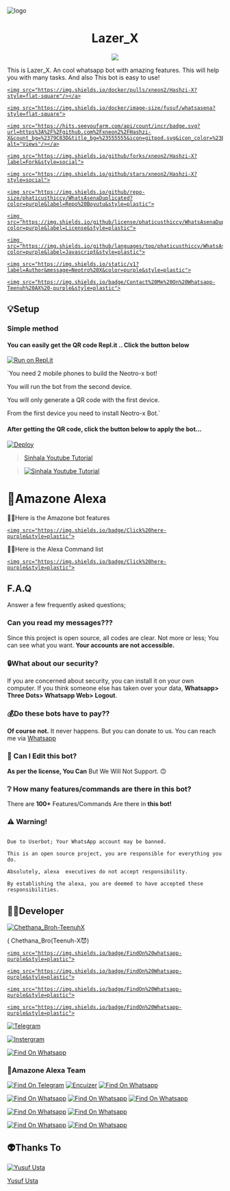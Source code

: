 ![logo](https://telegra.ph/file/f39250b4f94fd7be7a0b7.png)

<h1 align="center"><b> Lazer_X </b></h1>

</p>

<p align="center">

  <img src="https://readme-typing-svg.herokuapp.com/?lines=Sup!+This+is+Lazer_X&font=Fira%20Code&center=true&width=380&height=70">

</p>

</a>

This is Lazer_X. An cool whatsapp bot with amazing features. This will help you with many tasks. And also This bot is easy to use!

</p>

</a>

<p align="center">

  <a href="https://github.com/xneon2/Hashzi-X">

    <img src="https://img.shields.io/docker/pulls/xneon2/Hashzi-X?style=flat-square"/></a>

  </a>

  <a href="https://github.com/xneon2/Hashzi-X">

    <img src="https://img.shields.io/docker/image-size/fusuf/whatsasena?style=flat-square">

    

  </a>

</p>

<p align="center">

  <a href="https://github.com/xneon2/Hashzi-X">

    <img src="https://hits.seeyoufarm.com/api/count/incr/badge.svg?url=https%3A%2F%2Fgithub.com%2Fxneon2%2FHashzi-X&count_bg=%2379C83D&title_bg=%23555555&icon=gitpod.svg&icon_color=%23E7E7E7&title=Views&edge_flat=false" alt="Views"/></a>

  

  </a>

  <a href="https://github.com/xneon2/Hashzi-X/fork">

    <img src="https://img.shields.io/github/forks/xneon2/Hashzi-X?label=Fork&style=social">

    

  </a>

  <a href="https://github.com/xneon2/Hashzi-X/stargazers">

    <img src="https://img.shields.io/github/stars/xneon2/Hashzi-X?style=social">

  </a>

</p>

<p align="center">

  <a href="httsp://github.com/xneon2/Hashzi-X">

    <img src="https://img.shields.io/github/repo-size/phaticusthiccy/WhatsAsenaDuplicated?color=purple&label=Repo%20Boyutu&style=plastic">

  </a>

  <a href="https://github.com/phaticusthiccy/WhatsAsenaDuplicated/blob/master/LICENSE">

    <img src="https://img.shields.io/github/license/phaticusthiccy/WhatsAsenaDuplicated?color=purple&label=License&style=plastic">

  </a>

  <a href="https://github.com/phaticusthiccy/WhatsAsenaDuplicated">

    <img src="https://img.shields.io/github/languages/top/phaticusthiccy/WhatsAsenaDuplicated?color=purple&label=Javascript&style=plastic">

  </a>

  <a href="https://github.com/phaticusthiccy">

    <img src="https://img.shields.io/static/v1?label=Author&message=Neotro%20X&color=purple&style=plastic">

  </a>

  <a href="https://wa.me/94786598862">

    <img src="https://img.shields.io/badge/Contact%20Me%20On%20Whatsapp-Teenuh%20AX%20-purple&style=plastic">

  </a>

</p>

## 💡Setup 

### Simple method 

#### You can easily get the QR code Repl.it .. Click the button below

[![Run on Repl.it](https://repl.it/badge/github/quiec/whatsasena)](https://replit.com/@tenuh/Alexa?v=1)

`You need 2 mobile phones to build the Neotro-x  bot!

You will run the bot from the second device.

You will only generate a QR code with the first device.

From the first device you need to install Neotro-x  Bot.`

#### After getting the QR code, click the button below to apply the bot...

[![Deploy](https://www.herokucdn.com/deploy/button.svg)](https://heroku.com/deploy?template=https://github.com/xneon2/AMAZON-BETA)

> [Sinhala Youtube Tutorial](https://www.youtube.com/watch?v=mcEeIspWOpY&ab_channel=UC8yo_BwOJs9cLfYVHewPC6Q)

> [![Sinhala Youtube Tutorial](https://img.youtube.com/vi/mcEeIspWOpY/0.jpg)](https://www.youtube.com/watch?v=mcEeIspWOpY)

# 🚀Amazone Alexa

🦹‍♀️Here is the Amazone  bot features

<a href="https://gist.github.com/xneon2/ff9aa739e8c1399d05c79db1dab9ee4c">

    <img src="https://img.shields.io/badge/Click%20here-purple&style=plastic">

  

  </a>

🦹‍♀️Here is the Alexa  Command list

<a href="https://gist.github.com/xneon2/86f619bc49691abb73546819754e1b94">

    <img src="https://img.shields.io/badge/Click%20here-purple&style=plastic">

  </a>

## F.A.Q

Answer a few frequently asked questions;

### Can you read my messages???

Since this project is open source, all codes are clear. Not more or less; You can see what you want. **Your accounts are not accessible.**

### 🔒What about our security?

If you are concerned about security, you can install it on your own computer. If you think someone else has taken over your data, **Whatsapp> Three Dots> Whatsapp Web> Logout**.

### 💰Do these bots have to pay??

**Of course not.** It never happens. But you can donate to us. You can reach me via [Whatsapp](https://wa.me/94766598862) 

### 🔄 Can I Edit this bot?

**As per the license, You Can** But We Will Not Support. 🙃

### ❔ How many features/commands are there in this bot?

There are **100+** Features/Commands Are there in **this bot!**

### ⚠️ Warning! 

```

Due to Userbot; Your WhatsApp account may be banned.

This is an open source project, you are responsible for everything you do. 

Absolutely, alexa  executives do not accept responsibility.

By establishing the alexa, you are deemed to have accepted these responsibilities.

```

## 👨‍💻Developer

[![Chethana_Broh-TeenuhX](https://github.com/tenuh.png?size=100)](https://https://youtu.be/mcEeIspWOpY)

( Chethana_Bro(Teenuh-X😈)

<a href="https://Wa.me/+94766598862">

    <img src="https://img.shields.io/badge/FindOn%20whatsapp-purple&style=plastic">

  

  </a>

<a href="https://Wa.me/+14382551507">

    <img src="https://img.shields.io/badge/FindOn%20Whatsapp-purple&style=plastic">

  

  </a>

<a href="https://Wa.me/+17722181933">

    <img src="https://img.shields.io/badge/FindOn%20Whatsapp-purple&style=plastic">

  

  </a>

<a href="https://Wa.me/+17723534981">

    <img src="https://img.shields.io/badge/FindOn%20Whatsapp-purple&style=plastic">

  

  </a>

[![Telegram](https://img.shields.io/badge/FindOn-Telegram-green.svg)](https://t.me/@tharun_003)

[![Instergram](https://img.shields.io/badge/FindOn-Instergram-green.svg)](https://instergram.com/tharun_003)

[![Find On Whatsapp ](https://img.shields.io/badge/Findon-whatsapp-red.svg)](https://Wa.me/+94766598862)

### 🚀Amazone Alexa Team

[![Find On Telegram ](https://img.shields.io/badge/Ramilka-Rodrigo-blue.svg)](https://t.me/ramiya_yt) [![Encuizer ](https://img.shields.io/badge/En-Cuizer-blue.svg)](https://Wa.me/+94725549179) [![Find On Whatsapp ](https://img.shields.io/badge/Chamee-blue.svg)](https://Wa.me/)

[![Find On Whatsapp ](https://img.shields.io/badge/Hazel-Safron-blue.svg)](https://Wa.me/) [![Find On Whatsapp ](https://img.shields.io/badge/Rashid-Riyaz-blue.svg)](https://Wa.me/+17723534981) [![Find On Whatsapp ](https://img.shields.io/badge/mr.freez-blue.svg)](https://Wa.me/)

[![Find On Whatsapp ](https://img.shields.io/badge/Lithira-Ranahansika-blue.svg)](https://Wa.me/) [![Find On Whatsapp ](https://img.shields.io/badge/Lucifer-blue.svg)](https://Wa.me/)

[![Find On Whatsapp ](https://img.shields.io/badge/Akash-thevidu-blue.svg)](https://Wa.me/) [![Find On Whatsapp ](https://img.shields.io/badge/Josh-Mardown-blue.svg)](https://Wa.me/)

## 👽Thanks To

[![Yusuf Usta](https://github.com/yusufusta.png?size=50)](https://t.me/fusufs)

[Yusuf Usta](https://t.me/fusufs)
